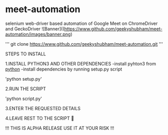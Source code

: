 # meet-automation
selenium web-driver based automation of Google Meet on ChromeDriver and GeckoDriver
![Banner]((https://www.github.com/geekyshubham/meet-automation/images/banner.png)

'''
git clone https://www.github.com/geekyshubham/meet-automation.git
'''

STEPS TO INSTALL

1.INSTALL PYTHON3 AND OTHER DEPENDENCIES
-install pyhton3 from [python](www.python.org)
-install dependencies by running setup.py script 

'python setup.py'

2.RUN THE SCRIPT

'python script.py'

3.ENTER THE REQUESTED DETAILS

4.LEAVE REST TO THE SCRIPT 🤗

!!! THIS IS ALPHA RELEASE USE IT AT YOUR RISK !!!
